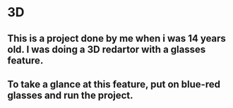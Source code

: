 # 3D
## This is a project done by me when i was 14 years old. I was doing a 3D redartor with a glasses feature.
## To take a glance at this feature, put on blue-red glasses and run the project.

